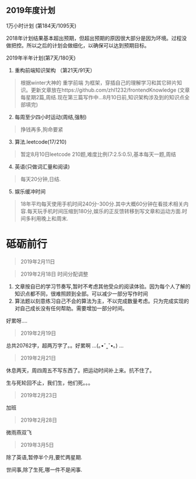 ## 2019年度计划

1万小时计划 (第184天/1095天)

2018年计划结果基本超出预期，但超出预期的原因很大部分是因为环境。过程没做把控。所以之后的计划会做细化，以确保可以达到预期目标。

2019年半年计划(第7天/180天)

1. 重构前端知识架构 （第21天/91天）

>   根据winter大神的 重学前端 为框架，穿插自己的理解学习和其它碎片知识。更新文章放在https://github.com/zhl1232/frontendKnowledge (文章每星期2篇,周结.现在第三篇写作中...8月10日前,知识架构涉及到的知识点全部填完)

2. 每周至少四小时运动(周结,强制)

> 挣钱再多,狗命要紧

3. 算法.leetcode(17/210)

> 暂定8月10日leetcode 210题,难度比例(7:2.5:0.5),基本每天一题,周结

4. 英语(只做词汇量和阅读)

> 每天20分钟,日结.

5. 娱乐缓冲时间

> 18年平均每天使用手机时间240分-300分.其中大概60分钟在看技术相关内容.每天玩手机时间压缩到180分,娱乐的正反馈转移到写文章和运动方面.时间多利用晚上和周末.

# 砥砺前行
> 2019年2月11日


> 2019年2月18日
时间分配调整
1. 文章按自已的学习节奏写,暂时不考虑其他受众的阅读体验。因为每个人了解的知识点都不同，很难照顾到全部。可以减少一部分写作时间
2. 算法题以刻意练习自己不会的算法为主，不以完成数量考虑。只为完成实现的对自己成长没有任何帮助。需要增加一部分时间。

好累呀....

> 2019年2月19日

总共20762字，超两万字了。。好累啊  ...(｡•ˇ‸ˇ•｡) ...

> 2019年2月21日

休息两天，周四周五不写东西了。把运动时间补上来。抗不住了。

生与死轮回不止，我们生，他们死。。。

> 2019年2月23日

加班

> 2019年2月28日

微雨燕双飞

> 2019年3月5日

除了英语,暂停半个月,要忙两星期.

世间事,除了生死,哪一件不是闲事.